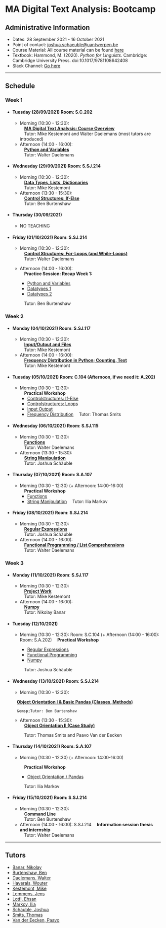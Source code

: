 # MA Digital Text Analysis: Bootcamp 

## Administrative Information
- Dates: 28 September 2021 - 16 October 2021
- Point of contact: [joshua.schaeuble@uantwerpen.be](mailto:joshua.schaeuble@uantwerpen.be)
- Course Material:  All course material can be found [here]()
- Textbook: Hammond, M. (2020). *Python for Linguists*. Cambridge: Cambridge University Press. doi:10.1017/9781108642408
- Slack Channel: [Go here](https://join.slack.com/t/ma-dta/shared_invite/zt-w4ikrnxi-D1bZLU~wFSi1GdVGqMyagw)

**************************************************************************
## Schedule
###  Week 1

- #### Tuesday (28/09/2021) Room: S.C.202
	- Morning (10:30 - 12:30):  
		&emsp;**[MA Digital Text Analysis: Course Overview](https://raw.githubusercontent.com/dtaantwerp/dtaantwerp.github.io/793f110c6042fa73ddbbe1f45b9b899b903dbac8/notebooks/01_W1_Tue_Ma_DTA_Course_Overview.ipynb)**  
		&emsp;Tutor: Mike Kestemont and Walter Daelemans (most tutors are introduced)
	- Afternoon (14:00 - 16:00):  
		&emsp;**[Python and Variables](https://raw.githubusercontent.com/dtaantwerp/dtaantwerp.github.io/793f110c6042fa73ddbbe1f45b9b899b903dbac8/notebooks/02_W1_Tue_Python_and_Variables.ipynb)**  
		&emsp;Tutor: Walter Daelemans
- #### Wednesday (29/09/2021) Room: S.SJ.214
	- Morning (10:30 - 12:30):  
		&emsp;**[Data Types, Lists, Dictionaries](https://raw.githubusercontent.com/dtaantwerp/dtaantwerp.github.io/793f110c6042fa73ddbbe1f45b9b899b903dbac8/notebooks/03_W1_Wed_Data_Types_Lists_Dictionaries.ipynb)**  
		&emsp;Tutor: Mike Kestemont
	- Afternoon (13:30 - 15:30):  
		&emsp;**[Control Structures: If-Else](https://raw.githubusercontent.com/dtaantwerp/dtaantwerp.github.io/793f110c6042fa73ddbbe1f45b9b899b903dbac8/notebooks/04_W1_Wed_Control_structures_if_else.ipynb)**  
		&emsp;Tutor: Ben Burtenshaw
- #### Thursday (30/09/2021)
	- NO TEACHING
- #### Friday (01/10/2021) Room: S.SJ.214
	- Morning (10:30 - 12:30):  
		&emsp;**[Control Structures: For-Loops (and While-Loops)](https://raw.githubusercontent.com/dtaantwerp/dtaantwerp.github.io/793f110c6042fa73ddbbe1f45b9b899b903dbac8/notebooks/05_W1_Fri_Control_Structures_Loops_For_While.ipynb)**  
		&emsp;Tutor: Walter Daelemans
	- Afternoon (14:00 - 16:00):  
		&emsp;**Practice Session: Recap Week 1:**
		- [Python and Variables](https://raw.githubusercontent.com/dtaantwerp/dtaantwerp.github.io/12b652d6955e285f35484c4220b4bb92b7fd9644/exercises/01_python_and_variables.ipynb)
		- [Datatypes 1](https://raw.githubusercontent.com/dtaantwerp/dtaantwerp.github.io/12b652d6955e285f35484c4220b4bb92b7fd9644/exercises/02a_datatypes.ipynb)
		- [Datatypes 2](https://raw.githubusercontent.com/dtaantwerp/dtaantwerp.github.io/12b652d6955e285f35484c4220b4bb92b7fd9644/exercises/02b_datatypes.ipynb)
		
		&emsp;Tutor: Ben Burtenshaw
		
		

###  Week 2

- #### Monday (04/10/2021) Room: S.SJ.117
	- Morning (10:30 - 12:30):  
		&emsp;**[Input/Output and Files](https://raw.githubusercontent.com/dtaantwerp/dtaantwerp.github.io/793f110c6042fa73ddbbe1f45b9b899b903dbac8/notebooks/06_W2_Mon_Input_Output_Files.ipynb)**  
		&emsp;Tutor: Mike Kestemont
	- Afternoon (14:00 - 16:00):  
		&emsp;**[Frequency Distribution in Python; Counting, Text](https://raw.githubusercontent.com/dtaantwerp/dtaantwerp.github.io/793f110c6042fa73ddbbe1f45b9b899b903dbac8/notebooks/07_W2_Mon_Frequency_Distribution_in_Python_Counting_Text.ipynb)**  
		&emsp;Tutor: Mike Kestemont
- #### Tuesday (05/10/2021) Room: C.104 (Afternoon, if we need it: A.202)
	- Morning (10:30 - 12:30):  
		&emsp;**Practical Workshop**  
		- [Controlstructures: If-Else](https://raw.githubusercontent.com/dtaantwerp/dtaantwerp.github.io/12b652d6955e285f35484c4220b4bb92b7fd9644/exercises/03_if_else.ipynb)
		- [Controlstructures: Loops](https://raw.githubusercontent.com/dtaantwerp/dtaantwerp.github.io/12b652d6955e285f35484c4220b4bb92b7fd9644/exercises/04_loops.ipynb)
		- [Input Output](https://raw.githubusercontent.com/dtaantwerp/dtaantwerp.github.io/12b652d6955e285f35484c4220b4bb92b7fd9644/exercises/05_input_output.ipynb)
		- [Frequency Distribution](https://raw.githubusercontent.com/dtaantwerp/dtaantwerp.github.io/12b652d6955e285f35484c4220b4bb92b7fd9644/exercises/06_frequency_distribution.ipynb)
		&emsp;Tutor: Thomas Smits
		
- #### Wednesday (06/10/2021) Room: S.SJ.115
	- Morning (10:30 - 12:30):  
		&emsp;**[Functions](https://raw.githubusercontent.com/dtaantwerp/dtaantwerp.github.io/793f110c6042fa73ddbbe1f45b9b899b903dbac8/notebooks/08_W2_Wed_Functions.ipynb)**  
		&emsp;Tutor: Walter Daelemans
	- Afternoon (13:30 - 15:30):  
		&emsp;**[String Manipulation](https://raw.githubusercontent.com/dtaantwerp/dtaantwerp.github.io/793f110c6042fa73ddbbe1f45b9b899b903dbac8/notebooks/09_W2_Wed_String_Manipulation.ipynb)**  
		&emsp;Tutor: Joshua Schäuble

- #### Thursday (07/10/2021) Room: S.A.107
	- Morning (10:30 - 12:30) (+ Afternoon: 14:00-16:00)  
		&emsp;**Practical Workshop**
		- [Functions](https://raw.githubusercontent.com/dtaantwerp/dtaantwerp.github.io/12b652d6955e285f35484c4220b4bb92b7fd9644/exercises/07_functions.ipynb)
		- [String Manipulation](https://raw.githubusercontent.com/dtaantwerp/dtaantwerp.github.io/12b652d6955e285f35484c4220b4bb92b7fd9644/exercises/08_text_manipulation.ipynb)
		&emsp;Tutor: Ilia Markov

- #### Friday (08/10/2021) Room: S.SJ.214
	- Morning (10:30 - 12:30):  
		&emsp;**[Regular Expressions](https://raw.githubusercontent.com/dtaantwerp/dtaantwerp.github.io/793f110c6042fa73ddbbe1f45b9b899b903dbac8/notebooks/10_W2_Fri_Regular_Expressions.ipynb)**  
		&emsp;Tutor: Joshua Schäuble
	- Afternoon (14:00 - 16:00):  
		&emsp;**[Functional Programming / List Comprehensions](https://raw.githubusercontent.com/dtaantwerp/dtaantwerp.github.io/793f110c6042fa73ddbbe1f45b9b899b903dbac8/notebooks/12_W3_Mon_Functional_Programming_List_Comprehensions.ipynb)**  
		&emsp;Tutor: Walter Daelemans  


###  Week 3
- #### Monday (11/10/2021) Room: S.SJ.117
	- Morning (10:30 - 12:30):  
		&emsp;**[Project Work](https://raw.githubusercontent.com/dtaantwerp/dtaantwerp.github.io/793f110c6042fa73ddbbe1f45b9b899b903dbac8/notebooks/11_W2_Fri_Larger_Project.ipynb)**  
		&emsp;Tutor: Mike Kestemont
	- Afternoon (14:00 - 16:00):  
		&emsp;**[Numpy](https://raw.githubusercontent.com/dtaantwerp/dtaantwerp.github.io/793f110c6042fa73ddbbe1f45b9b899b903dbac8/notebooks/13_W3_Mon_Numpy.ipynb)**  
		&emsp;Tutor: Nikolay Banar

- #### Tuesday (12/10/2021)
	- Morning (10:30 - 12:30): Room: S.C.104 (+ Afternoon (14:00 - 16:00): Room: S.A.202)
		&emsp;**Practical Workshop**
		- [Regular Expressions](https://raw.githubusercontent.com/dtaantwerp/dtaantwerp.github.io/12b652d6955e285f35484c4220b4bb92b7fd9644/exercises/09_regular_expressions.ipynb)
		- [Functional Programming](https://raw.githubusercontent.com/dtaantwerp/dtaantwerp.github.io/12b652d6955e285f35484c4220b4bb92b7fd9644/exercises/10_functional_programming_comprehensions.ipynb)
		- [Numpy](https://raw.githubusercontent.com/dtaantwerp/dtaantwerp.github.io/12b652d6955e285f35484c4220b4bb92b7fd9644/exercises/11_numpy.ipynb)
		
		&emsp;Tutor: Joshua Schäuble
- #### Wednesday (13/10/2021) Room: S.SJ.214
	- Morning (10:30 - 12:30):  

	&emsp;**[Object Orientation I & Basic Pandas (Classes, Methods)](https://raw.githubusercontent.com/dtaantwerp/dtaantwerp.github.io/793f110c6042fa73ddbbe1f45b9b899b903dbac8/notebooks/14_W3_Wed_Object_Orientation_I_Basic_Pandas_Classes_Methods.ipynb)** 
	
		&emsp;Tutor: Ben Burtenshaw
	- Afternoon (13:30 - 15:30):  
		&emsp;**[Object Orientation II (Case Study)](https://raw.githubusercontent.com/dtaantwerp/dtaantwerp.github.io/4cca7b8e01d4191cc23372dccc0f8ddc29a60ea2/notebooks/15_W3_Wed_Object_Orientation_II_Case_Study.ipynb)**  
		
		&emsp;Tutor: Thomas Smits and Paavo Van der Eecken

- #### Thursday (14/10/2021) Room: S.A.107
	- Morning (10:30 - 12:30) (+ Afternoon: 14:00-16:00)
	
		&emsp;**Practical Workshop**
	   - [Object Orientation / Pandas](https://raw.githubusercontent.com/dtaantwerp/dtaantwerp.github.io/12b652d6955e285f35484c4220b4bb92b7fd9644/exercises/12_pandas.ipynb)
		
		&emsp;Tutor: Ilia Markov

- #### Friday (15/10/2021) Room: S.SJ.214
	- Morning (10:30 - 12:30):  
		&emsp;**Command Line**  
		&emsp;Tutor: Ben Burtenshaw
	- Afternoon (14:00 - 16:00): S.SJ.214
		&emsp;**Information session thesis and internship**  
		&emsp;Tutor: Walter Daelemans

**************************************************************************
## Tutors

- [Banar, Nikolay](mailto:nicolae.banari@uantwerpen.be)
- [Burtenshaw, Ben](mailto:benjamin.burtenshaw@uantwerpen.be)
- [Daelemans, Walter](mailto:walter.daelemans@uantwerpen.be)
- [Haverals, Wouter](mailto:wouter.haverals@uantwerpen.be)
- [Kestemont, Mike](mailto:mike.kestemont@uantwerpen.be)
- [Lemmens, Jens](mailto:Jens.Lemmens@uantwerpen.be)
- [Lotfi, Ehsan](mailto:ehsan.lotfi@uantwerpen.be)
- [Markov, Ilia](mailto:ilia.markov@uantwerpen.be)
- [Schäuble, Joshua](mailto:joshua.schaeuble@uantwerpen.be)
- [Smits, Thomas](mailto:thomas.smits@uantwerpen.be)
- [Van der Eecken, Paavo](mailto:paavo.vandereecken@uantwerpen.be) 

